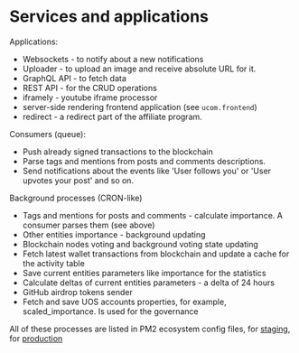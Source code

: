 # Services and applications

Applications:
* Websockets - to notify about a new notifications
* Uploader - to upload an image and receive absolute URL for it.
* GraphQL API - to fetch data
* REST API - for the CRUD operations
* iframely - youtube iframe processor
* server-side rendering frontend application (see `ucom.frontend`)
* redirect - a redirect part of the affiliate program.

Consumers (queue):
* Push already signed transactions to the blockchain
* Parse tags and mentions from posts and comments descriptions.
* Send notifications about the events like 'User follows you' or 'User upvotes your post' and so on.

Background processes (CRON-like)
* Tags and mentions for posts and comments - calculate importance. A consumer parses them (see above)
* Other entities importance - background updating
* Blockchain nodes voting and background voting state updating
* Fetch latest wallet transactions from blockchain and update a cache for the activity table
* Save current entities parameters like importance for the statistics
* Calculate deltas of current entities parameters - a delta of 24 hours
* GitHub airdrop tokens sender
* Fetch and save UOS accounts properties, for example, scaled_importance. Is used for the governance

All of these processes are listed in PM2 ecosystem config files, for [staging](../../ecosystem-staging.config.js),
for [production](../../ecosystem-production.config.js)
